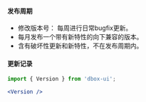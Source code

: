 #### **发布周期**
* 修改版本号： 每周进行日常bugfix更新。
* 每月发布一个带有新特性的向下兼容的版本。
* 含有破坏性更新和新特性，不在发布周期内。

#### **更新记录**
```jsx noeditor
import { Version } from 'dbox-ui';

<Version />

```
